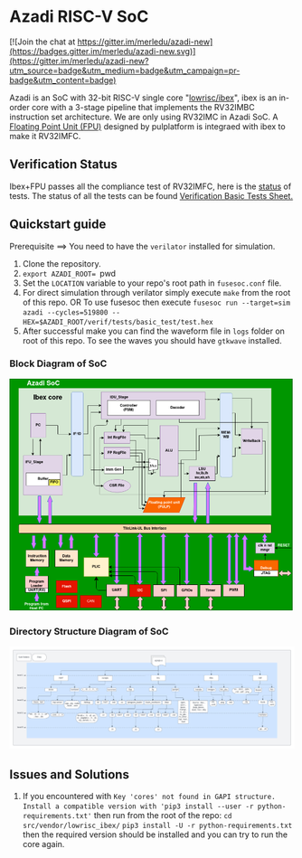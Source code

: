 # Azadi RISC-V SoC

[![Join the chat at https://gitter.im/merledu/azadi-new](https://badges.gitter.im/merledu/azadi-new.svg)](https://gitter.im/merledu/azadi-new?utm_source=badge&utm_medium=badge&utm_campaign=pr-badge&utm_content=badge)  

Azadi is an SoC with 32-bit RISC-V single core "[lowrisc/ibex](https://github.com/lowrisc/ibex)", ibex is an in-order core with a 3-stage pipeline that implements the RV32IMBC instruction set architecture. We are only using RV32IMC in Azadi SoC. A [Floating Point Unit (FPU)](https://github.com/pulp-platform/fpnew) designed by pulplatform is integraed with ibex to make it RV32IMFC. 

## Verification Status
Ibex+FPU passes all the compliance test of RV32IMFC, here is the [status](https://docs.google.com/spreadsheets/d/1gIzSU5mb4L3pPdiJr7MkdhvupT7p5VF2qy1PzDwq-5I/edit#gid=862473485) of tests.
The status of all the tests can be found [Verification Basic Tests Sheet.](https://docs.google.com/spreadsheets/d/1gIzSU5mb4L3pPdiJr7MkdhvupT7p5VF2qy1PzDwq-5I/edit#gid=1374860298)

## Quickstart guide
Prerequisite ==> You need to have the `verilator` installed for simulation.
1. Clone the repository.
2. `export AZADI_ROOT= `pwd` `
3. Set the `LOCATION` variable to your repo's root path in `fusesoc.conf` file.
4. For direct simulation through verilator simply execute `make` from the root of this repo. OR To use fusesoc then execute `fusesoc run --target=sim azadi --cycles=519800 --HEX=$AZADI_ROOT/verif/tests/basic_test/test.hex`
5. After successful make you can find the waveform file in `logs` folder on root of this repo. To see the waves you should have `gtkwave` installed.

### Block Diagram of SoC
![](docs/images/Azadi%20MicroArchitechtureDiagram-SoC.drawio.png)
### Directory Structure Diagram of SoC
![](docs/AZADI-II%20directory%20structure.png)

## Issues and Solutions
1. If you encountered with `Key 'cores' not found in GAPI structure. Install a compatible version with 'pip3 install --user -r python-requirements.txt'` then run from the root of the repo:
`cd src/vendor/lowrisc_ibex/`
`pip3 install -U -r python-requirements.txt`
then the required version should be installed and you can try to run the core again.
